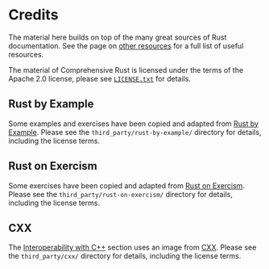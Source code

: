 # Credits

The material here builds on top of the many great sources of Rust documentation.
See the page on [other resources](other-resources.md) for a full list of useful
resources.

The material of Comprehensive Rust is licensed under the terms of the Apache 2.0
license, please see [`LICENSE.txt`](../LICENSE.txt) for details.

## Rust by Example

Some examples and exercises have been copied and adapted from [Rust by
Example](https://doc.rust-lang.org/rust-by-example/). Please see the
`third_party/rust-by-example/` directory for details, including the license
terms.

## Rust on Exercism

Some exercises have been copied and adapted from [Rust on
Exercism](https://exercism.org/tracks/rust). Please see the
`third_party/rust-on-exercism/` directory for details, including the license
terms.

## CXX

The [Interoperability with C++](android/interoperability/cpp.md) section uses an
image from [CXX](https://cxx.rs/). Please see the `third_party/cxx/` directory
for details, including the license terms.

